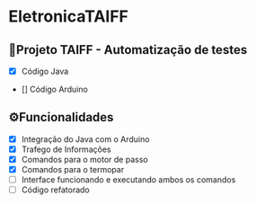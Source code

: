 # EletronicaTAIFF


## 📢Projeto TAIFF - Automatização de testes

- [x] Código Java
- [] Código Arduino

## ⚙Funcionalidades 

- [x] Integração do Java com o Arduino 
- [x] Trafego de Informações
- [x] Comandos para o motor de passo
- [x] Comandos para o termopar
- [ ] Interface funcionando e executando ambos os comandos
- [ ] Código refatorado 
